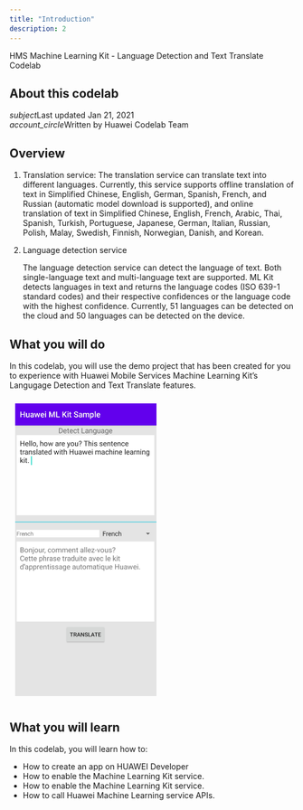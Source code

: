 ```yaml
---
title: "Introduction"
description: 2
---
```


<huawei-codelab-about codelab-title="HMS Machine Learning Kit - Language Detection and Text Translate Codelab" last-updated="2021-01-21T13:20:13-07:00" authors="Huawei Codelab Team">

<div class="HMS Machine Learning Kit - Language Detection and Translate">
<div class="token">HMS Machine Learning Kit - Language Detection and Text Translate Codelab</div></div>
<div class="about-card">
<h2 class="title">About this codelab</h2>
<div class="last-updated"><i class="material-icons">subject</i>Last updated Jan 21, 2021</div>
<div class="authors"><i class="material-icons">account_circle</i>Written by Huawei Codelab Team</div></div>

</huawei-codelab-about>

## **Overview**

1. Translation service: The translation service can translate text into different languages. Currently, this service supports offline translation of text in Simplified Chinese, English, German, Spanish, French, and Russian (automatic model download is supported), and online translation of text in Simplified Chinese, English, French, Arabic, Thai, Spanish, Turkish, Portuguese, Japanese, German, Italian, Russian, Polish, Malay, Swedish, Finnish, Norwegian, Danish, and Korean.

2. Language detection service

   The language detection service can detect the language of text. Both single-language text and multi-language text are supported. ML Kit detects languages in text and returns the language codes (ISO 639-1 standard codes) and their respective confidences or the language code with the highest confidence. Currently, 51 languages can be detected on the cloud and 50 languages can be detected on the device.

## **What you will do**

In this codelab, you will use the demo project that has been created for you to experience with Huawei Mobile Services Machine Learning Kit’s Langugage Detection and Text Translate features. 

<div style="padding: 5px">
        <img style="width: 250.00px ; padding: 5px" src="https://raw.githubusercontent.com/Mrtckr008/gh-pages-mlkittranslate/master/assets/app_screenshot.png">
</div>




**What you will learn** 
-----------------------

In this codelab, you will learn how to:

<ul class="checklist">
	<li>How to create an app on HUAWEI Developer</li>
    <li>How to enable the Machine Learning Kit service.</li>
    <li>How to enable the Machine Learning Kit service.</li>
    <li>How to call Huawei Machine Learning service APIs.</li>
</ul>